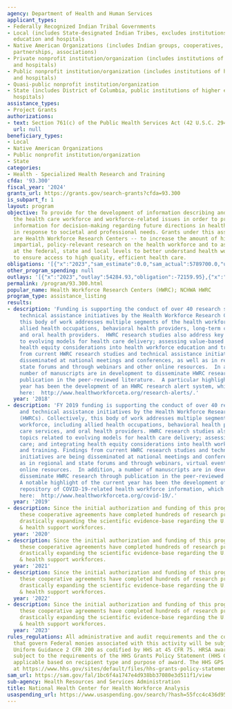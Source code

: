 ```yaml
---
agency: Department of Health and Human Services
applicant_types:
- Federally Recognized Indian Tribal Governments
- Local (includes State-designated Indian Tribes, excludes institutions of higher
  education and hospitals
- Native American Organizations (includes Indian groups, cooperatives, corporations,
  partnerships, associations)
- Private nonprofit institution/organization (includes institutions of higher education
  and hospitals)
- Public nonprofit institution/organization (includes institutions of higher education
  and hospitals)
- Quasi-public nonprofit institution/organization
- State (includes District of Columbia, public institutions of higher education and
  hospitals)
assistance_types:
- Project Grants
authorizations:
- text: Section 761(c) of the Public Health Services Act (42 U.S.C. 294n).
  url: null
beneficiary_types:
- Local
- Native American Organizations
- Public nonprofit institution/organization
- State
categories:
- Health - Specialized Health Research and Training
cfda: '93.300'
fiscal_year: '2024'
grants_url: https://grants.gov/search-grants?cfda=93.300
is_subpart_f: 1
layout: program
objective: To provide for the development of information describing and analyzing
  the health care workforce and workforce-related issues in order to provide necessary
  information for decision-making regarding future directions in health professions
  in response to societal and professional needs. Grants under this assistance listing
  are Health Workforce Research Centers -- to increase the amount of high quality,
  impartial, policy-relevant research on the health workforce and to assist decision-makers
  at the federal, state and local levels to better understand health workforce needs
  to ensure access to high quality, efficient health care.
obligations: '[{"x":"2023","sam_estimate":0.0,"sam_actual":5789700.0,"usa_spending_actual":5821250.73},{"x":"2024","sam_estimate":0.0,"sam_actual":5239975.0,"usa_spending_actual":3609958.57},{"x":"2025","sam_estimate":0.0,"sam_actual":4950000.0,"usa_spending_actual":0.0}]'
other_program_spending: null
outlays: '[{"x":"2023","outlay":54284.93,"obligation":-72159.95},{"x":"2024","outlay":0.0,"obligation":0.0},{"x":"2025","outlay":0.0,"obligation":0.0}]'
permalink: /program/93.300.html
popular_name: Health Workforce Research Centers (HWRC); NCHWA HWRC
program_type: assistance_listing
results:
- description: 'Funding is supporting the conduct of over 40 research studies and
    technical assistance initiatives by the Health Workforce Research Centers (HWRCs).  Collectively,
    this body of work addresses multiple segments of the health workforce, including
    allied health occupations, behavioral health providers, long-term care services,
    and oral health providers.  HWRC research studies also address key topics related
    to evolving models for health care delivery; assessing value-based care; and integrating
    health equity considerations into health workforce education and training.  Findings
    from current HWRC research studies and technical assistance initiatives are being
    disseminated at national meetings and conferences, as well as in regional and
    state forums and through webinars and other online resources.  In addition, a
    number of manuscripts are in development to disseminate HWRC research through
    publication in the peer-reviewed literature.  A particular highlight of the current
    year has been the development of an HWRC research alert system, which may be accessed
    here:  http://www.healthworkforceta.org/research-alerts/.'
  year: '2018'
- description: 'FY 2019 funding is supporting the conduct of over 40 research studies
    and technical assistance initiatives by the Health Workforce Research Centers
    (HWRCs). Collectively, this body of work addresses multiple segments of the health
    workforce, including allied health occupations, behavioral health providers, long-term
    care services, and oral health providers. HWRC research studies also address key
    topics related to evolving models for health care delivery; assessing value-based
    care; and integrating health equity considerations into health workforce education
    and training. Findings from current HWRC research studies and technical assistance
    initiatives are being disseminated at national meetings and conferences, as well
    as in regional and state forums and through webinars, virtual events, and other
    online resources.  In addition, a number of manuscripts are in development to
    disseminate HWRC research through publication in the peer-reviewed literature.
    A notable highlight of the current year has been the development of an on-line
    repository of COVID-19-related health workforce information, which may be accessed
    here:  http://www.healthworkforceta.org/covid-19/.'
  year: '2019'
- description: Since the initial authorization and funding of this program in FY 2013,
    these cooperative agreements have completed hundreds of research projects, thus
    drastically expanding the scientific evidence-base regarding the U.S. health care
    & health support workforces.
  year: '2020'
- description: Since the initial authorization and funding of this program in FY 2013,
    these cooperative agreements have completed hundreds of research projects, thus
    drastically expanding the scientific evidence-base regarding the U.S. health care
    & health support workforces.
  year: '2021'
- description: Since the initial authorization and funding of this program in FY 2013,
    these cooperative agreements have completed hundreds of research projects, thus
    drastically expanding the scientific evidence-base regarding the U.S. health care
    & health support workforces.
  year: '2022'
- description: Since the initial authorization and funding of this program in FY 2013,
    these cooperative agreements have completed hundreds of research projects, thus
    drastically expanding the scientific evidence-base regarding the U.S. health care
    & health support workforces.
  year: '2023'
rules_regulations: All administrative and audit requirements and the cost principles
  that govern Federal monies associated with this activity will be subject to the
  Uniform Guidance 2 CFR 200 as codified by HHS at 45 CFR 75. HRSA awards are also
  subject to the requirements of the HHS Grants Policy Statement (HHS GPS) that are
  applicable based on recipient type and purpose of award. The HHS GPS is available
  at https://www.hhs.gov/sites/default/files/hhs-grants-policy-statement-october-2024.pdf.
sam_url: https://sam.gov/fal/1bc6f4a1747e4d938bb37080e3d511f1/view
sub-agency: Health Resources and Services Administration
title: National Health Center for Health Workforce Analysis
usaspending_url: https://www.usaspending.gov/search/?hash=55fcc4c436d95fb325f8be112b82acab
---
```

